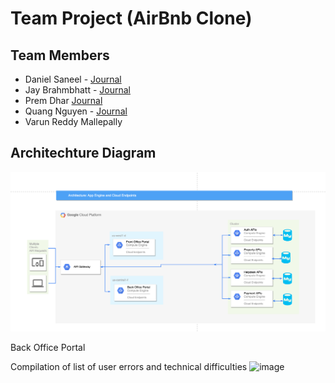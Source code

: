 # Team Project (AirBnb Clone)

## Team Members

- Daniel Saneel - [Journal](Journals/Daniel/DanielProgress.md)
- Jay Brahmbhatt - [Journal](Journals/Jay/JayProgress.md)
- Prem Dhar  [Journal](Journals/PremProgress.md)
- Quang Nguyen - [Journal](Journals/Quang/QuangProgress.md)
- Varun Reddy Mallepally 

## Architechture Diagram

![Architecture Diagram](images/OverallArchitecture.png)


Back Office Portal

Compilation of list of user errors and technical difficulties
![image](https://user-images.githubusercontent.com/22993577/144954024-3e42d24c-ae21-4c7e-8433-8be549d28d2c.png)
